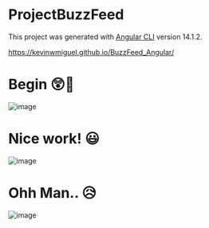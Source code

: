# ProjectBuzzFeed

This project was generated with [Angular CLI](https://github.com/angular/angular-cli) version 14.1.2.


https://kevinwmiguel.github.io/BuzzFeed_Angular/

# Begin 😲😤
![image](https://github.com/Kevinwmiguel/BuzzFeed_Angular/assets/59360014/51190707-e319-4994-a527-3f75c3dbc0f7)

# Nice work! 😃
![image](https://github.com/Kevinwmiguel/BuzzFeed_Angular/assets/59360014/9e94dd2f-0faa-4008-a1df-87e3e89d8a54)

# Ohh Man.. 😥
![image](https://github.com/Kevinwmiguel/BuzzFeed_Angular/assets/59360014/72bf1fc5-bd05-4299-8e8e-71c313f01dc8)
